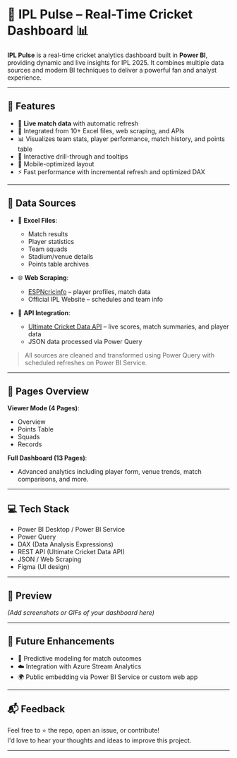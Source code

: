 # 🏏 IPL Pulse – Real-Time Cricket Dashboard 📊

**IPL Pulse** is a real-time cricket analytics dashboard built in **Power BI**, providing dynamic and live insights for IPL 2025. It combines multiple data sources and modern BI techniques to deliver a powerful fan and analyst experience.

---

## 🔧 Features

- 📡 **Live match data** with automatic refresh  
- 🧩 Integrated from 10+ Excel files, web scraping, and APIs  
- 📊 Visualizes team stats, player performance, match history, and points table  
- 🔁 Interactive drill-through and tooltips  
- 📱 Mobile-optimized layout  
- ⚡ Fast performance with incremental refresh and optimized DAX

---

## 🔢 Data Sources

- 📄 **Excel Files**:
  - Match results
  - Player statistics
  - Team squads
  - Stadium/venue details
  - Points table archives

- 🌐 **Web Scraping**:
  - [ESPNcricinfo](https://www.espncricinfo.com/) – player profiles, match data  
  - Official IPL Website – schedules and team info

- 🔗 **API Integration**:
  - [Ultimate Cricket Data API](https://www.ultimatecricketdata.com/) – live scores, match summaries, and player data  
  - JSON data processed via Power Query

> All sources are cleaned and transformed using Power Query with scheduled refreshes on Power BI Service.

---

## 📄 Pages Overview

**Viewer Mode (4 Pages)**:
- Overview  
- Points Table  
- Squads  
- Records  

**Full Dashboard (13 Pages)**:
- Advanced analytics including player form, venue trends, match comparisons, and more.

---

## 💻 Tech Stack

- Power BI Desktop / Power BI Service  
- Power Query  
- DAX (Data Analysis Expressions)  
- REST API (Ultimate Cricket Data API)  
- JSON / Web Scraping  
- Figma (UI design)

---

## 📸 Preview

*(Add screenshots or GIFs of your dashboard here)*

---

## 🚀 Future Enhancements

- 🎯 Predictive modeling for match outcomes  
- ☁️ Integration with Azure Stream Analytics  
- 🌍 Public embedding via Power BI Service or custom web app

---

## 📬 Feedback

Feel free to ⭐ the repo, open an issue, or contribute!  
I'd love to hear your thoughts and ideas to improve this project.

---

